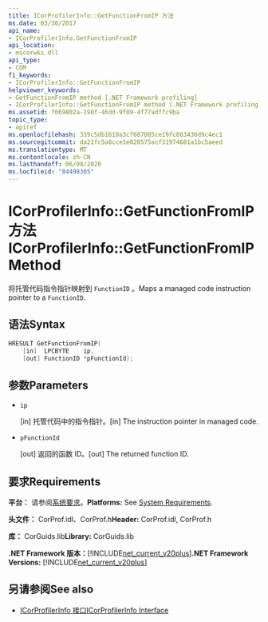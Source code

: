 ```yaml
---
title: ICorProfilerInfo::GetFunctionFromIP 方法
ms.date: 03/30/2017
api_name:
- ICorProfilerInfo.GetFunctionFromIP
api_location:
- mscorwks.dll
api_type:
- COM
f1_keywords:
- ICorProfilerInfo::GetFunctionFromIP
helpviewer_keywords:
- GetFunctionFromIP method [.NET Framework profiling]
- ICorProfilerInfo::GetFunctionFromIP method [.NET Framework profiling]
ms.assetid: f069802a-198f-46dd-9f09-4f77adffc9ba
topic_type:
- apiref
ms.openlocfilehash: 339c5db1610a3cf087085ce19fc663436d9c4ec1
ms.sourcegitcommit: da21fc5a8cce1e028575acf31974681a1bc5aeed
ms.translationtype: MT
ms.contentlocale: zh-CN
ms.lasthandoff: 06/08/2020
ms.locfileid: "84498305"
---
```

# <a name="icorprofilerinfogetfunctionfromip-method"></a><span data-ttu-id="d88a5-102">ICorProfilerInfo::GetFunctionFromIP 方法</span><span class="sxs-lookup"><span data-stu-id="d88a5-102">ICorProfilerInfo::GetFunctionFromIP Method</span></span>
<span data-ttu-id="d88a5-103">将托管代码指令指针映射到 `FunctionID` 。</span><span class="sxs-lookup"><span data-stu-id="d88a5-103">Maps a managed code instruction pointer to a `FunctionID`.</span></span>  
  
## <a name="syntax"></a><span data-ttu-id="d88a5-104">语法</span><span class="sxs-lookup"><span data-stu-id="d88a5-104">Syntax</span></span>  
  
```cpp  
HRESULT GetFunctionFromIP(  
    [in]  LPCBYTE    ip,  
    [out] FunctionID *pFunctionId);  
```  
  
## <a name="parameters"></a><span data-ttu-id="d88a5-105">参数</span><span class="sxs-lookup"><span data-stu-id="d88a5-105">Parameters</span></span>

- `ip`

  <span data-ttu-id="d88a5-106">\[in] 托管代码中的指令指针。</span><span class="sxs-lookup"><span data-stu-id="d88a5-106">\[in] The instruction pointer in managed code.</span></span>

- `pFunctionId`

  <span data-ttu-id="d88a5-107">\[out] 返回的函数 ID。</span><span class="sxs-lookup"><span data-stu-id="d88a5-107">\[out] The returned function ID.</span></span>

## <a name="requirements"></a><span data-ttu-id="d88a5-108">要求</span><span class="sxs-lookup"><span data-stu-id="d88a5-108">Requirements</span></span>  
 <span data-ttu-id="d88a5-109">**平台：** 请参阅[系统要求](../../get-started/system-requirements.md)。</span><span class="sxs-lookup"><span data-stu-id="d88a5-109">**Platforms:** See [System Requirements](../../get-started/system-requirements.md).</span></span>  
  
 <span data-ttu-id="d88a5-110">**头文件：** CorProf.idl、CorProf.h</span><span class="sxs-lookup"><span data-stu-id="d88a5-110">**Header:** CorProf.idl, CorProf.h</span></span>  
  
 <span data-ttu-id="d88a5-111">**库：** CorGuids.lib</span><span class="sxs-lookup"><span data-stu-id="d88a5-111">**Library:** CorGuids.lib</span></span>  
  
 <span data-ttu-id="d88a5-112">**.NET Framework 版本：**[!INCLUDE[net_current_v20plus](../../../../includes/net-current-v20plus-md.md)]</span><span class="sxs-lookup"><span data-stu-id="d88a5-112">**.NET Framework Versions:** [!INCLUDE[net_current_v20plus](../../../../includes/net-current-v20plus-md.md)]</span></span>  
  
## <a name="see-also"></a><span data-ttu-id="d88a5-113">另请参阅</span><span class="sxs-lookup"><span data-stu-id="d88a5-113">See also</span></span>

- [<span data-ttu-id="d88a5-114">ICorProfilerInfo 接口</span><span class="sxs-lookup"><span data-stu-id="d88a5-114">ICorProfilerInfo Interface</span></span>](icorprofilerinfo-interface.md)
